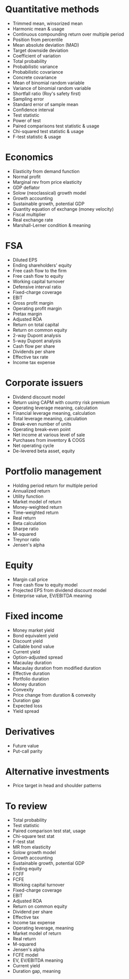 # Quantitative methods
- Trimmed mean, winsorized mean
- Harmonic mean & usage
- Continuous compounding return over multiple period
- Position from percentile
- Mean absolute deviation (MAD)
- Target downside deviation
- Coefficient of variation
- Total probability
- Probabilistic variance
- Probabilistic covariance
- Concrete covariance
- Mean of binomial random variable
- Variance of binomial random variable
- Shortfall ratio (Roy's safety first)
- Sampling error
- Standard error of sample mean
- Confidence interval
- Test statistic
- Power of test
- Paired comparisons test statistic & usage
- Chi-squared test statistic & usage
- F-test statistic & usage
# Economics
- Elasticity from demand function
- Normal profit
- Marginal rev from price elasticity
- GDP deflator
- Solow (neoclassical) growth model
- Growth accounting
- Sustainable growth, potential GDP
- Quantity equation of exchange (money velocity)
- Fiscal multiplier
- Real exchange rate
- Marshall-Lerner condition & meaning
# FSA
- Diluted EPS
- Ending shareholders' equity
- Free cash flow to the firm
- Free cash flow to equity
- Working capital turnover
- Defensive interval ratio
- Fixed-charge coverage
- EBIT
- Gross profit margin
- Operating profit margin
- Pretax margin
- Adjusted ROA
- Return on total capital
- Return on common equity
- 2-way Dupont analysis
- 5-way Dupont analysis
- Cash flow per share
- Dividends per share
- Effective tax rate
- Income tax expense
# Corporate issuers
- Dividend discount model
- Return using CAPM with country risk premium
- Operating leverage meaning, calculation
- Financial leverage meaning, calculation
- Total leverage meaning, calculation
- Break-even number of units
- Operating break-even point
- Net income at various level of sale
- Purchases from inventory & COGS
- Net operating cycle
- De-levered beta asset, equity
# Portfolio management
- Holding period return for multiple period
- Annualized return
- Utility function
- Market model of return
- Money-weighted return
- Time-weighted return
- Real return
- Beta calculation
- Sharpe ratio
- M-squared
- Treynor ratio
- Jensen's alpha
# Equity
- Margin call price
- Free cash flow to equity model
- Projected EPS from dividend discount model
- Enterprise value, EV/EBITDA meaning
# Fixed income
- Money market yield
- Bond equivalent yield
- Discount yield
- Callable bond value
- Current yield
- Option-adjusted spread
- Macaulay duration
- Macaulay duration from modified duration
- Effective duration
- Portfolio duration
- Money duration
- Convexity
- Price change from duration & convexity
- Duration gap
- Expected loss
- Yield spread
# Derivatives
- Future value
- Put-call parity
# Alternative investments
- Price target in head and shoulder patterns

# To review
- Total probability
- Test statistic
- Paired comparison test stat, usage
- Chi-square test stat
- F-test stat
- MR from elasticity
- Solow growth model
- Growth accounting
- Sustainable growth, potential GDP
- Ending equity
- FCFF
- FCFE
- Working capital turnover
- Fixed-charge coverage
- EBIT
- Adjusted ROA
- Return on common equity
- Dividend per share
- Effective tax
- Income tax expense
- Operating leverage, meaning
- Market model of return
- Real return
- M-squared
- Jensen's alpha
- FCFE model
- EV, EV/EBITDA meaning
- Current yield
- Duration gap, meaning 